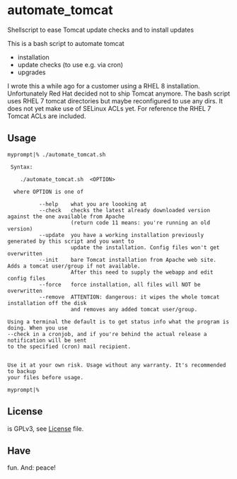# automate_tomcat
Shellscript to ease Tomcat update checks and to install updates

This is a bash script to automate tomcat

  * installation
  * update checks (to use e.g. via cron)
  * upgrades
 
I wrote this a while ago for a customer using a RHEL 8 installation. Unfortunately Red Hat decided
not to ship Tomcat anymore. The bash script uses RHEL 7 tomcat directories but maybe reconfigured
to use any dirs. It does not yet make use of SELinux ACLs yet. For reference the RHEL 7 Tomcat ACLs
are included.

## Usage
```
myprompt|% ./automate_tomcat.sh 

 Syntax:

    ./automate_tomcat.sh  <OPTION>

  where OPTION is one of

          --help    what you are loooking at
          --check   checks the latest already downloaded version against the one available from Apache
                    (return code 11 means: you're running an old version)
          --update  you have a working installation previously generated by this script and you want to
                    update the installation. Config files won't get overwritten
          --init    bare Tomcat installation from Apache web site. Adds a tomcat user/group if not available.
                    After this need to supply the webapp and edit config files
          --force   force installation, all files will NOT be overwritten
          --remove  ATTENTION: dangerous: it wipes the whole tomcat installation off the disk
                    and removes any added tomcat user/group.

Using a terminal the default is to get status info what the program is doing. When you use
--check in a cronjob, and if you're behind the actual release a notification will be sent
to the specified (cron) mail recipient.


Use it at your own risk. Usage without any warranty. It's recommended to backup
your files before usage.

myprompt|% 
```

## License 

is GPLv3, see [License](https://github.com/drwetter/automate_tomcat/blob/main/LICENSE) file.

## Have

fun. And: peace!
